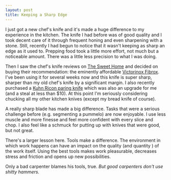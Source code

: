 ```yaml
---
layout: post
title: Keeping a Sharp Edge
---
```


I just got a new chef's knife and it's made a huge difference to my experience in the kitchen. The knife I had before was of good quality and I took decent care of it through frequent honing and even sharpening with a stone. Still, recently I had begun to notice that it wasn't keeping as sharp an edge as it used to. Prepping food took a little more effort, not much but a noticeable amount.  There was  a little less precision to what I was doing. 

Then I saw the chef's knife reviews on [The Sweet Home][1] and decided on buying their recommendation: the eminently affordable [Victorinox Fibrox][2]. I've been using it for several weeks now and this knife is super sharp, sharper than my old chef's knife by a significant margin. I also recently purchased a [Kuhn Ricon paring knife][3] which was also an upgrade for me (and a steal at less than $10). At this point I'm seriously considering chucking all my other kitchen knives (except my bread knife of course).

A really sharp blade has made a big difference. Tasks that were a serious challenge before (e.g. segmenting a pummelo) are now enjoyable. I use less muscle and more finesse and feel more confident with every slice and chop. I also feel like a schmuck for putting up with knives that were good, but not great. 

There's a larger lesson here. Tools make a difference. The environment in which work happens can have an impact on the quality (and quantity ) of the work itself. Using the best tools makes work pleasurable, decreases stress and friction and opens up new possibilities.  

Only a bad carpenter blames his tools, true. *But good carpenters don't use shitty hammers.*


[1]: http://thesweethome.com/reviews/the-best-chefs-knife-for-most-cooks/ "The Best Chef’s Knife for Most Cooks | The Sweethome"
[2]: http://www.amazon.com/Victorinox-40520-Fibrox-8-Inch-Chefs/dp/B000638D32
[3]: http://www.amazon.com/Kuhn-Rikon-4-Inch-Nonstick-Colori/dp/B000GZDY6Q "Kuhn Rikon 4-Inch Nonstick Colori Paring Knife, Red : Amazon.com ..."